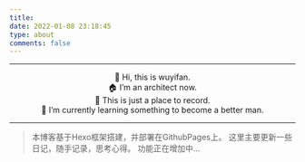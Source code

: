 ```yaml
---
title: 
date: 2022-01-08 23:18:45
type: about
comments: false
---
```

-------

<center>👋 Hi, this is wuyifan.</center>

<center>🏠 I’m an architect now.</center>

<center>💞️ This is just a place to record.</center>

<center>🌱 I’m currently learning something to become a better man.</center>

------

  

> 本博客基于Hexo框架搭建，并部署在GithubPages上。
> 这里主要更新一些日记，随手记录，思考心得。
> 功能正在增加中...